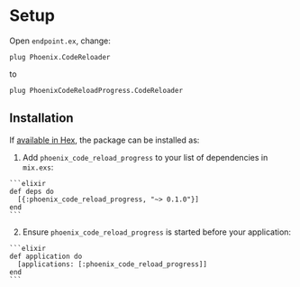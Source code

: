 # Setup

Open `endpoint.ex`, change:

  `plug Phoenix.CodeReloader`

to

  `plug PhoenixCodeReloadProgress.CodeReloader`

## Installation

If [available in Hex](https://hex.pm/docs/publish), the package can be installed as:

  1. Add `phoenix_code_reload_progress` to your list of dependencies in `mix.exs`:

    ```elixir
    def deps do
      [{:phoenix_code_reload_progress, "~> 0.1.0"}]
    end
    ```

  2. Ensure `phoenix_code_reload_progress` is started before your application:

    ```elixir
    def application do
      [applications: [:phoenix_code_reload_progress]]
    end
    ```

